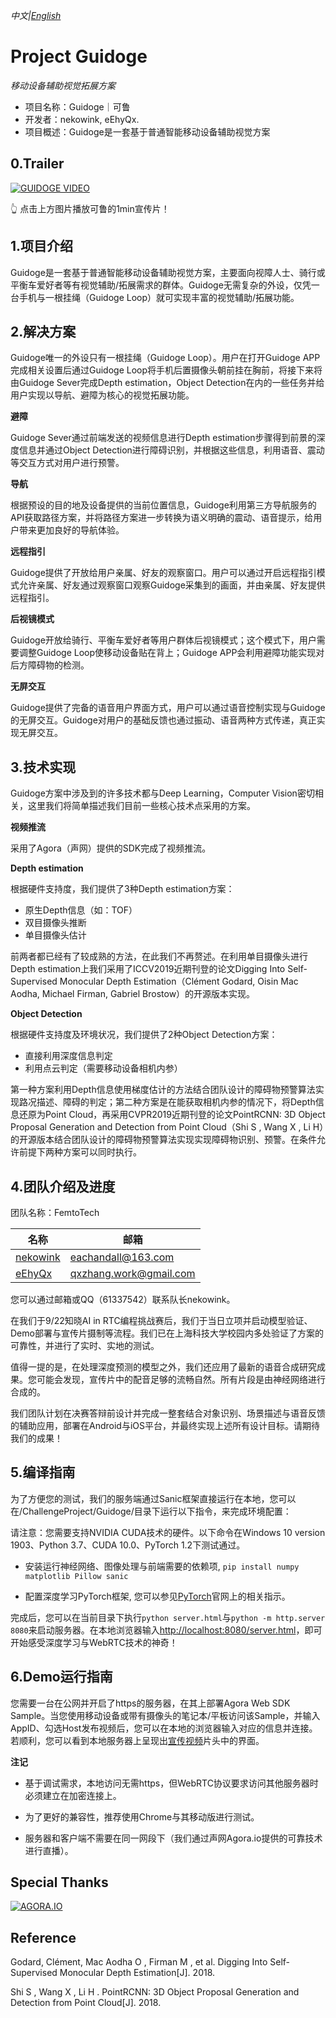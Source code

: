 *中文|[English](README.md)*
# Project Guidoge

*移动设备辅助视觉拓展方案*

- 项目名称：Guidoge｜可鲁
- 开发者：nekowink, eEhyQx.
- 项目概述：Guidoge是一套基于普通智能移动设备辅助视觉方案

## 0.Trailer

[![GUIDOGE VIDEO](https://s2.ax1x.com/2019/09/29/uGMrVO.png)](https://www.bilibili.com/video/av69334959)

👆 点击上方图片播放可鲁的1min宣传片！

## 1.项目介绍

Guidoge是一套基于普通智能移动设备辅助视觉方案，主要面向视障人士、骑行或平衡车爱好者等有视觉辅助/拓展需求的群体。Guidoge无需复杂的外设，仅凭一台手机与一根挂绳（Guidoge Loop）就可实现丰富的视觉辅助/拓展功能。

## 2.解决方案

Guidoge唯一的外设只有一根挂绳（Guidoge Loop）。用户在打开Guidoge APP完成相关设置后通过Guidoge Loop将手机后置摄像头朝前挂在胸前，将接下来将由Guidoge Sever完成Depth estimation，Object Detection在内的一些任务并给用户实现以导航、避障为核心的视觉拓展功能。

**避障**

Guidoge Sever通过前端发送的视频信息进行Depth estimation步骤得到前景的深度信息并通过Object Detection进行障碍识别，并根据这些信息，利用语音、震动等交互方式对用户进行预警。

**导航**

根据预设的目的地及设备提供的当前位置信息，Guidoge利用第三方导航服务的API获取路径方案，并将路径方案进一步转换为语义明确的震动、语音提示，给用户带来更加良好的导航体验。

**远程指引**

Guidoge提供了开放给用户亲属、好友的观察窗口。用户可以通过开启远程指引模式允许亲属、好友通过观察窗口观察Guidoge采集到的画面，并由亲属、好友提供远程指引。

**后视镜模式**

Guidoge开放给骑行、平衡车爱好者等用户群体后视镜模式；这个模式下，用户需要调整Guidoge Loop使移动设备贴在背上；Guidoge APP会利用避障功能实现对后方障碍物的检测。

**无屏交互**

Guidoge提供了完备的语音用户界面方式，用户可以通过语音控制实现与Guidoge的无屏交互。Guidoge对用户的基础反馈也通过振动、语音两种方式传递，真正实现无屏交互。

## 3.技术实现

Guidoge方案中涉及到的许多技术都与Deep Learning，Computer Vision密切相关，这里我们将简单描述我们目前一些核心技术点采用的方案。

**视频推流**

采用了Agora（声网）提供的SDK完成了视频推流。

**Depth estimation**

根据硬件支持度，我们提供了3种Depth estimation方案：

- 原生Depth信息（如：TOF）
- 双目摄像头推断
- 单目摄像头估计

前两者都已经有了较成熟的方法，在此我们不再赘述。在利用单目摄像头进行Depth estimation上我们采用了ICCV2019近期刊登的论文Digging Into Self-Supervised Monocular Depth Estimation（Clément Godard, Oisin Mac Aodha, Michael Firman, Gabriel Brostow）的开源版本实现。
  
**Object Detection**
  
根据硬件支持度及环境状况，我们提供了2种Object Detection方案：
  
- 直接利用深度信息判定
- 利用点云判定（需要移动设备相机内参）

第一种方案利用Depth信息使用梯度估计的方法结合团队设计的障碍物预警算法实现路况描述、障碍的判定；第二种方案是在能获取相机内参的情况下，将Depth信息还原为Point Cloud，再采用CVPR2019近期刊登的论文PointRCNN: 3D Object Proposal Generation and Detection from Point Cloud（Shi S , Wang X , Li H）的开源版本结合团队设计的障碍物预警算法实现实现障碍物识别、预警。在条件允许前提下两种方案可以同时执行。

## 4.团队介绍及进度

团队名称：FemtoTech

名称 | 邮箱
--- | ---
[nekowink](https://github.com/nekowink) | eachandall@163.com
[eEhyQx](https://github.com/eEhyQx) | qxzhang.work@gmail.com

您可以通过邮箱或QQ（61337542）联系队长nekowink。

在我们于9/22知晓AI in RTC编程挑战赛后，我们于当日立项并启动模型验证、Demo部署与宣传片摄制等流程。我们已在上海科技大学校园内多处验证了方案的可靠性，并进行了实时、实地的测试。

值得一提的是，在处理深度预测的模型之外，我们还应用了最新的语音合成研究成果。您可能会发现，宣传片中的配音足够的流畅自然。所有片段是由神经网络进行合成的。

我们团队计划在决赛答辩前设计并完成一整套结合对象识别、场景描述与语音反馈的辅助应用，部署在Android与iOS平台，并最终实现上述所有设计目标。请期待我们的成果！

## 5.编译指南

为了方便您的测试，我们的服务端通过Sanic框架直接运行在本地，您可以在/ChallengeProject/Guidoge/目录下运行以下指令，来完成环境配置：

请注意：您需要支持NVIDIA CUDA技术的硬件。以下命令在Windows 10 version 1903、Python 3.7、CUDA 10.0、PyTorch 1.2下测试通过。

- 安装运行神经网络、图像处理与前端需要的依赖项, `pip install numpy matplotlib Pillow sanic`

- 配置深度学习PyTorch框架, 您可以参见[PyTorch](https://pytorch.org/get-started/locally/)官网上的相关指示。

完成后，您可以在当前目录下执行`python server.html`与`python -m http.server 8080`来启动服务器。在本地浏览器输入[http://localhost:8080/server.html](http://localhost:8080/server.html)，即可开始感受深度学习与WebRTC技术的神奇！

## 6.Demo运行指南

您需要一台在公网并开启了https的服务器，在其上部署Agora Web SDK Sample。当您使用移动设备或带有摄像头的笔记本/平板访问该Sample，并输入AppID、勾选Host发布视频后，您可以在本地的浏览器输入对应的信息并连接。若顺利，您可以看到本地服务器上呈现出[宣传视频](https://www.bilibili.com/video/av69334959)片头中的界面。

**注记**

- 基于调试需求，本地访问无需https，但WebRTC协议要求访问其他服务器时必须建立在加密连接上。

- 为了更好的兼容性，推荐使用Chrome与其移动版进行测试。

- 服务器和客户端不需要在同一网段下（我们通过声网Agora.io提供的可靠技术进行直播）。

## Special Thanks

[![AGORA.IO](https://www.agora.io/en/wp-content/uploads/2019/06/agoralightblue-1.png)](https://www.agora.io/)

## Reference

Godard, Clément, Mac Aodha O , Firman M , et al. Digging Into Self-Supervised Monocular Depth Estimation[J]. 2018.

Shi S , Wang X , Li H . PointRCNN: 3D Object Proposal Generation and Detection from Point Cloud[J]. 2018.
